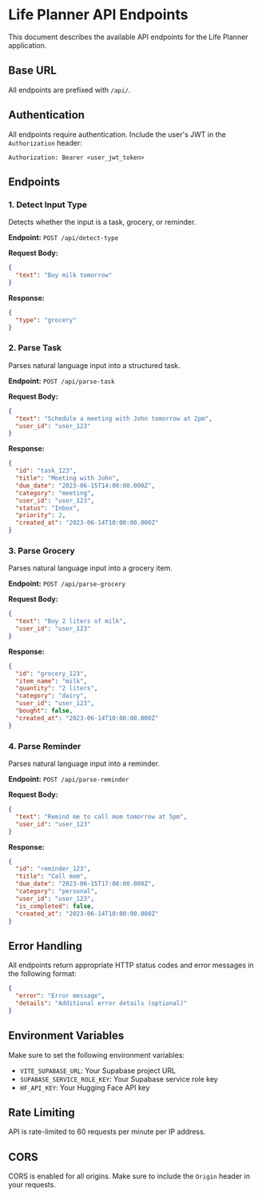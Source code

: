# Life Planner API Endpoints

This document describes the available API endpoints for the Life Planner application.

## Base URL
All endpoints are prefixed with `/api/`.

## Authentication
All endpoints require authentication. Include the user's JWT in the `Authorization` header:
```
Authorization: Bearer <user_jwt_token>
```

## Endpoints

### 1. Detect Input Type
Detects whether the input is a task, grocery, or reminder.

**Endpoint:** `POST /api/detect-type`

**Request Body:**
```json
{
  "text": "Buy milk tomorrow"
}
```

**Response:**
```json
{
  "type": "grocery"
}
```

### 2. Parse Task
Parses natural language input into a structured task.

**Endpoint:** `POST /api/parse-task`

**Request Body:**
```json
{
  "text": "Schedule a meeting with John tomorrow at 2pm",
  "user_id": "user_123"
}
```

**Response:**
```json
{
  "id": "task_123",
  "title": "Meeting with John",
  "due_date": "2023-06-15T14:00:00.000Z",
  "category": "meeting",
  "user_id": "user_123",
  "status": "Inbox",
  "priority": 2,
  "created_at": "2023-06-14T10:00:00.000Z"
}
```

### 3. Parse Grocery
Parses natural language input into a grocery item.

**Endpoint:** `POST /api/parse-grocery`

**Request Body:**
```json
{
  "text": "Buy 2 liters of milk",
  "user_id": "user_123"
}
```

**Response:**
```json
{
  "id": "grocery_123",
  "item_name": "milk",
  "quantity": "2 liters",
  "category": "dairy",
  "user_id": "user_123",
  "bought": false,
  "created_at": "2023-06-14T10:00:00.000Z"
}
```

### 4. Parse Reminder
Parses natural language input into a reminder.

**Endpoint:** `POST /api/parse-reminder`

**Request Body:**
```json
{
  "text": "Remind me to call mom tomorrow at 5pm",
  "user_id": "user_123"
}
```

**Response:**
```json
{
  "id": "reminder_123",
  "title": "Call mom",
  "due_date": "2023-06-15T17:00:00.000Z",
  "category": "personal",
  "user_id": "user_123",
  "is_completed": false,
  "created_at": "2023-06-14T10:00:00.000Z"
}
```

## Error Handling
All endpoints return appropriate HTTP status codes and error messages in the following format:

```json
{
  "error": "Error message",
  "details": "Additional error details (optional)"
}
```

## Environment Variables
Make sure to set the following environment variables:

- `VITE_SUPABASE_URL`: Your Supabase project URL
- `SUPABASE_SERVICE_ROLE_KEY`: Your Supabase service role key
- `HF_API_KEY`: Your Hugging Face API key

## Rate Limiting
API is rate-limited to 60 requests per minute per IP address.

## CORS
CORS is enabled for all origins. Make sure to include the `Origin` header in your requests.
